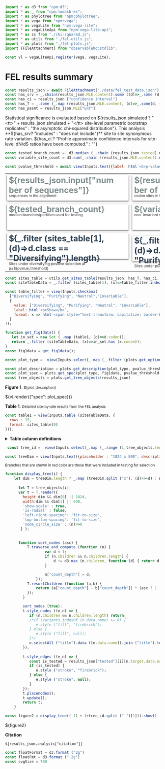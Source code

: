 ```js
import * as d3 from "npm:d3";
import * as _ from "npm:lodash-es";
import * as phylotree from "npm:phylotree";
import * as vega from "npm:vega";
import * as vegaLite from "npm:vega-lite";
import * as vegaLiteApi from "npm:vega-lite-api";
import * as ss from "./chi-squared.js";
import * as utils from "./fel-utils.js";
import * as plots from "./fel-plots.js";
import {FileAttachment} from "observablehq:stdlib";
```

```js
const vl = vegaLiteApi.register(vega, vegaLite);
```

# FEL results summary

```js
const results_json = await FileAttachment("./data/fel_test_data.json").json();
const has_srv = _.chain(results_json.MLE.content).some ((d)=>_.some (d,(dd)=>dd[0] > 0 && dd[0] != 1)).value()
const has_ci = results_json ["confidence interval"]
const has_T = _.some (_.map (results_json.MLE.content, (d)=>_.some(d, (dd)=>dd[5] > 0.)))
const has_pasmt = results_json.MLE["LRT"]
```

Statistical significance is evaluated based on  ${results_json.simulated  ? "<tt>" + results_json.simulated + "</tt> site-level parametric bootstrap replicates"  : "the asymptotic chi-squared distribution"}. This analysis **${has_srv? "includes" : "does not include"}** site to site synonymous rate variation. ${has_ci ? "Profile approximate confidence intervals for site-level dN/dS ratios have been computed." : ""}

```js
const tested_branch_count =  d3.median (_.chain (results_json.tested).map ().map ((d)=>_.map (d, (dd)=>_.filter (dd, ddd=>ddd == "test"))).map ((d)=>d.length).value())
const variable_site_count = d3.sum(_.chain (results_json.MLE.content).map ((d)=>_.filter (d, (dd)=>dd[0]+dd[1] > 0)).map (d=>d.length).value())
```

```js
const pvalue_threshold = await view(Inputs.text({label: html`<b>p-value threshold</b>`, value: "0.1", submit: "Update"}));
```

<table style = 'font-size: 12px; width: 100%;'>
<tr>
<td style = 'width: 33%;'>
  <div class="stati asbestos left ">
  <i class="icon-options-vertical icons"></i>
  <div>
  <b>${results_json.input["number of sequences"]}</b>
  <span>sequences in the alignment</span>
  </div> 
  </div>
</td>
<td>
  <div class="stati asbestos left ">
  <i class="icon-options icons"></i>
  <div>
  <b>${results_json.input["number of sites"]}</b>
  <span>codon sites in the alignment</span>
  </div> 
  </div>
</td>
<td>
  <div class="stati asbestos left ">
  <i class="icon-arrow-up icons"></i>
  <div>
  <b>${results_json.input["partition count"]}</b>
  <span>partitions</span>
  </div> 
  </div>
</td>
</tr>
<tr>
<td>
  <div class="stati asbestos left ">
  <i class="icon-share icons"></i>
  <div>
  <b>${tested_branch_count}</b>
  <span>median branches/partition used for testing</span>
  </div> 
  </div>
</td>
<td style = 'width: 33%;'>
  <div class="stati asbestos left ">
  <i class="icon-check icons"></i>
  <div>
  <b>${variable_site_count}</b>
  <span>non-invariant sites tested</span>
  </div> 
  </div>
</td>
<td style = 'width: 33%;'>
  <div class="stati asbestos left ">
  <i class="icon-layers icons"></i>
  <div>
  <b>${results_json.simulated || "N/A"}</b>
  <span>parametric bootstrap replicates</span>
  </div> 
  </div>
</td>
</tr>
<tr>
<td style = 'width: 33%;'>
  <div class="stati midnight_blue left ">
  <i class="icon-plus icons"></i>
  <div>
  <b>${_.filter (sites_table[1], (d)=>d.class == "Diversifying").length}</b>
  <span>Sites under diversifying positive selection at p≤${pvalue_threshold}</span>
  </div> 
  </div>
</td>
<td style = 'width: 33%;'>
  <div class="stati  midnight_blue left ">
  <i class="icon-minus icons"></i>
  <div>
  <b>${_.filter (sites_table[1], (d)=>d.class == "Purifying").length}</b>
  <span>Sites under purifying selection at p≤${pvalue_threshold}</span>
  </div> 
  </div>
</td>
</tr>
</table>

```js
const sites_table = utils.get_sites_table(results_json, has_T, has_ci, has_pasmt, pvalue_threshold);
const siteTableData = _.filter (sites_table[1], (x)=>table_filter.indexOf (x.class)>=0);
```

```js
const table_filter = view(Inputs.checkbox(
  ["Diversifying", "Purifying", "Neutral","Invariable"], 
  {
    value: ["Diversifying", "Purifying", "Neutral", "Invariable"], 
    label: html`<b>Show</b>`, 
    format: x => html`<span style="text-transform: capitalize; border-bottom: solid 2px ${plots.COLORS[x]}; margin-bottom: -2px;">${x}`
  }
));
```

```js
function get_fig1data() {
   let in_set = new Set (_.map (table1, (d)=>d.codon));
   return _.filter (siteTableData, (x)=>in_set.has (x.codon));
}
const fig1data = get_fig1data();
```

```js
const plot_type =  view(Inputs.select(_.map (_.filter (plots.get_options(has_pasmt), (d)=>d[1](results_json)), d=>d[0]),{label: html`<b>Plot type</b>`}))
```

```js
const plot_description = plots.get_description(plot_type, pvalue_threshold)
const plot_spec = plots.get_spec(plot_type, fig1data, pvalue_threshold, has_pasmt)
const tree_objects = plots.get_tree_objects(results_json)
```

**Figure 1**. <small>${plot_description}</small>
<div>${vl.render({"spec": plot_spec})}</div>

**Table 1**. <small>Detailed site-by-site results from the FEL analysis</small>

```js
const table1 = view(Inputs.table (siteTableData, {
  rows : 15,
  format: sites_table[0]
}));
```

<details>
  <summary><b>Table column definitions</b></small></summary>
  <small><dl>
    ${_.map (sites_table[2], (d)=>"<dt><tt>"+d[0]+"</tt></dt><dd>" + d[1] + "</dd>")}
  </dl></small>
</details>

```js
 const tree_id =  view(Inputs.select(_.map (_.range (1,tree_objects.length+1), (d)=>"Partition " + d),{label: html`<b>View tree for </b>`}))
```

```js
const treeDim = view(Inputs.text({placeholder : "1024 x 800", description: "Tree dimension (height x width in pixels), leave blank to auto-scale", submit: "Resize"}));
```

<small>Branches that are shown in <span style = 'color: redbrick'>red color</span> are those that were included in testing for selection</small>

```js
function display_tree(i) {
    let dim = treeDim.length ? _.map (treeDim.split ("x"), (d)=>+d) : null;
 
      let T = tree_objects[i];
      var t = T.render({
        height:dim && dim[0] || 1024, 
        width:dim && dim[1] || 600,
        'show-scale' : true,
        'is-radial' : false,
        'left-right-spacing': 'fit-to-size', 
        'top-bottom-spacing': 'fit-to-size',
        'node_circle_size' : (n)=>0
       } );
      
      
      function sort_nodes (asc) {
          T.traverse_and_compute (function (n) {
                  var d = 1;
                  if (n.children && n.children.length) {
                      d += d3.max (n.children, function (d) { return d["count_depth"];});
                  } 

                  n["count_depth"] = d;
              });
          T.resortChildren (function (a,b) {
              return (a["count_depth"] - b["count_depth"]) * (asc ? 1 : -1);
          });
        }

        sort_nodes (true);
        t.style_nodes ((e,n) => {
           if (n.children && n.children.length) return; 
           /*if (variants.indexOf (n.data.name) >= 0) {
              e.style ("fill", "firebrick"); 
           } else {
              e.style ("fill", null); 
           }*/
           e.selectAll ("title").data ([n.data.name]).join ("title").text ((d)=>d);
        });
  
        t.style_edges ((e,n) => {
           const is_tested = results_json["tested"][i][n.target.data.name] == "test";
           if (is_tested) {
              e.style ("stroke", "firebrick"); 
           } else {
              e.style ("stroke", null); 
           }
        });
        t.placenodes();
        t.update();
        return t;      
    }

const figure2 = display_tree((-1) + (+tree_id.split (" ")[1])).show()
```

<div id="tree_container">${figure2}</div>

**Citation**

<p><tt><small>${results_json.analysis["citation"]}</small></tt></p>

```js
const floatFormat = d3.format ("2g")
const floatFmt = d3.format (".2g")
const svgSize = 700
```

<style>
.stati{
  background: #fff;
  height: 6em;
  padding:0.5em;
  margin:0.25em 0; 
    -webkit-transition: margin 0.5s ease,box-shadow 0.5s ease; /* Safari */
    transition: margin 0.5s ease,box-shadow 0.5s ease; 
  -moz-box-shadow:0px 0.2em 0.4em rgb(0, 0, 0,0.8);
-webkit-box-shadow:0px 0.2em 0.4em rgb(0, 0, 0,0.8);
box-shadow:0px 0.2em 0.4em rgb(0, 0, 0,0.8);
}
.stati i{
  font-size:3.5em; 
} 
.stati div{
  width: calc(100% - 3.5em);
  display: block;
  float:right;
  text-align:right;
}
.stati div b {
  font-size:2.2em;
  width: 100%;
  padding-top:0px;
  margin-top:-0.2em;
  margin-bottom:-0.2em;
  display: block;
}
.stati div span {
  font-size:1em;
  width: 100%;
  color: rgb(0, 0, 0,0.8); !important;
  display: block;
}

.stati.left div{ 
  float:left;
  text-align:left;
}

.stati.bg-turquoise { background: rgb(26, 188, 156); color:white;} 
.stati.bg-emerald { background: rgb(46, 204, 113); color:white;} 
.stati.bg-peter_river { background: rgb(52, 152, 219); color:white;} 
.stati.bg-amethyst { background: rgb(155, 89, 182); color:white;} 
.stati.bg-wet_asphalt { background: rgb(52, 73, 94); color:white;} 
.stati.bg-green_sea { background: rgb(22, 160, 133); color:white;} 
.stati.bg-nephritis { background: rgb(39, 174, 96); color:white;} 
.stati.bg-belize_hole { background: rgb(41, 128, 185); color:white;} 
.stati.bg-wisteria { background: rgb(142, 68, 173); color:white;} 
.stati.bg-midnight_blue { background: rgb(44, 62, 80); color:white;} 
.stati.bg-sun_flower { background: rgb(241, 196, 15); color:white;} 
.stati.bg-carrot { background: rgb(230, 126, 34); color:white;} 
.stati.bg-alizarin { background: rgb(231, 76, 60); color:white;} 
.stati.bg-clouds { background: rgb(236, 240, 241); color:white;} 
.stati.bg-concrete { background: rgb(149, 165, 166); color:white;} 
.stati.bg-orange { background: rgb(243, 156, 18); color:white;} 
.stati.bg-pumpkin { background: rgb(211, 84, 0); color:white;} 
.stati.bg-pomegranate { background: rgb(192, 57, 43); color:white;} 
.stati.bg-silver { background: rgb(189, 195, 199); color:white;} 
.stati.bg-asbestos { background: rgb(127, 140, 141); color:white;} 
  

.stati.turquoise { color: rgb(26, 188, 156); } 
.stati.emerald { color: rgb(46, 204, 113); } 
.stati.peter_river { color: rgb(52, 152, 219); } 
.stati.amethyst { color: rgb(155, 89, 182); } 
.stati.wet_asphalt { color: rgb(52, 73, 94); } 
.stati.green_sea { color: rgb(22, 160, 133); } 
.stati.nephritis { color: rgb(39, 174, 96); } 
.stati.belize_hole { color: rgb(41, 128, 185); } 
.stati.wisteria { color: rgb(142, 68, 173); } 
.stati.midnight_blue { color: rgb(44, 62, 80); } 
.stati.sun_flower { color: rgb(241, 196, 15); } 
.stati.carrot { color: rgb(230, 126, 34); } 
.stati.alizarin { color: rgb(231, 76, 60); } 
.stati.clouds { color: rgb(236, 240, 241); } 
.stati.concrete { color: rgb(149, 165, 166); } 
.stati.orange { color: rgb(243, 156, 18); } 
.stati.pumpkin { color: rgb(211, 84, 0); } 
.stati.pomegranate { color: rgb(192, 57, 43); } 
.stati.silver { color: rgb(189, 195, 199); } 
.stati.asbestos { color: rgb(127, 140, 141); } 
</style>

<link rel="stylesheet" href="https://cdnjs.cloudflare.com/ajax/libs/simple-line-icons/2.4.1/css/simple-line-icons.css">
